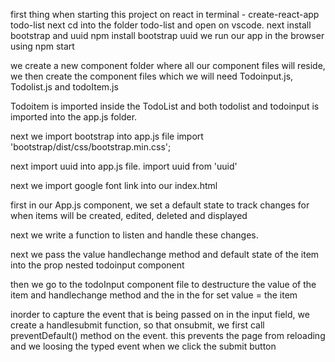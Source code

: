 first thing when starting this project on react
in terminal - create-react-app todo-list
next cd into the folder todo-list and open on vscode.
next install bootstrap and uuid
npm install bootstrap uuid
 we run our app in the browser using npm start

 <!-- creating components -->
 we create a new component folder where all our component files will reside, 
 we then create the component files which we will need
  Todoinput.js, Todolist.js and todoItem.js

  Todoitem is imported inside the TodoList and both todolist and todoinput is imported into the app.js folder.

next we import bootstrap into app.js file 
import 'bootstrap/dist/css/bootstrap.min.css';

next import uuid into app.js file.
import uuid from 'uuid'

next we import google font link into our index.html

<!-- track changes -->
first in our App.js component, we set a default state to track changes for when items will be created, edited, deleted and displayed 

next we write a function to listen and handle these changes.

next we pass the value handlechange method and default state of the item into the prop nested todoinput component

then we go to the todoInput component file to destructure  the value of the item and handlechange method and the in the for set value = the item

inorder to capture the event that is being passed on in the input field, we create a handlesubmit function,
so that onsubmit, we first call preventDefault() method on the event. this prevents the page from reloading and we loosing the typed event when we click the submit button

